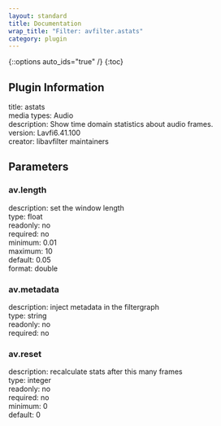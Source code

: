 ```yaml
---
layout: standard
title: Documentation
wrap_title: "Filter: avfilter.astats"
category: plugin
---
```

{::options auto_ids="true" /}
{:toc}

## Plugin Information

title: astats  
media types:
Audio  
description: Show time domain statistics about audio frames.  
version: Lavfi6.41.100  
creator: libavfilter maintainers  

## Parameters

### av.length

  
description:
set the window length  
type: float  
readonly: no  
required: no  
minimum: 0.01  
maximum: 10  
default: 0.05  
format: double  

### av.metadata

  
description:
inject metadata in the filtergraph  
type: string  
readonly: no  
required: no  

### av.reset

  
description:
recalculate stats after this many frames  
type: integer  
readonly: no  
required: no  
minimum: 0  
default: 0  

